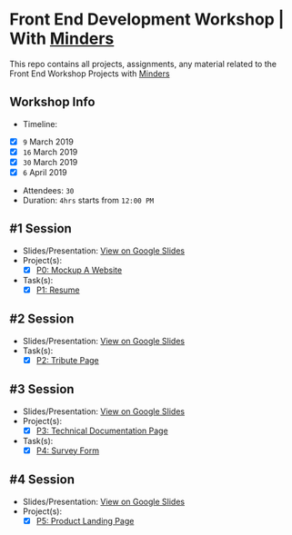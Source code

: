# Front End Development Workshop | With [Minders](https://www.facebook.com/MindersFCIH/)
This repo contains all projects, assignments, any material related to the Front End Workshop Projects with [Minders](https://www.facebook.com/MindersFCIH/)

## Workshop Info
- Timeline:
- [x] `9` March 2019
- [x] `16` March 2019
- [x] `30` March 2019
- [x] `6` April 2019
- Attendees: `30`
- Duration: `4hrs` starts from `12:00 PM`

## #1 Session
- Slides/Presentation: [View on Google Slides](https://docs.google.com/presentation/d/17b92K75s_weDrzRMLnORzeU9f4hXihIgvSaN_-dchrI/edit?usp=sharing)
- Project(s):
  - [x] [P0: Mockup A Website](https://github.com/elharony/Front-End-Development-Workshop--Minders/tree/P0-Mockup-Website)
- Task(s):
  - [x] [P1: Resume](https://github.com/elharony/Front-End-Development-Workshop--Minders/tree/P1-Resume)

## #2 Session
- Slides/Presentation: [View on Google Slides](https://docs.google.com/presentation/d/16-n0koCqankSKan5iDmZuw6pGguSwUprCQ7cilKtW2w/edit?usp=sharing)
- Task(s):
  - [x] [P2: Tribute Page](https://github.com/elharony/Front-End-Development-Workshop--Minders/tree/P2-Tribute-Page)

## #3 Session
- Slides/Presentation: [View on Google Slides](https://docs.google.com/presentation/d/1AhiodCOwrz6n9DcrtkibHJGnKrViFcoLC1NvKodVXls/edit?usp=sharing)
- Project(s):
  - [x] [P3: Technical Documentation Page](https://github.com/elharony/Front-End-Development-Workshop--Minders/tree/P3-Technical-Documentation-Page)
- Task(s):
  - [x] [P4: Survey Form](https://github.com/elharony/Front-End-Development-Workshop--Minders/tree/P4-Survey-Form)

## #4 Session
- Slides/Presentation: [View on Google Slides](https://docs.google.com/presentation/d/1_vBk2Ztr2_cZQqnOrb0TjAxi-Go-obPayORra96ArDE/edit?usp=sharing)
- Project(s):
  - [x] [P5: Product Landing Page](https://github.com/elharony/Front-End-Development-Workshop--Minders/tree/P5-Product-Landing-Page)